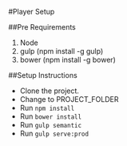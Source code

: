 #Player  Setup


##Pre Requirements

1. Node
2. gulp (npm install -g gulp)
3. bower (npm install -g bower)



##Setup Instructions


* Clone the project.
* Change to PROJECT_FOLDER
* Run `npm install`
* Run `bower install`
* Run `gulp semantic`
* Run `gulp serve:prod`




